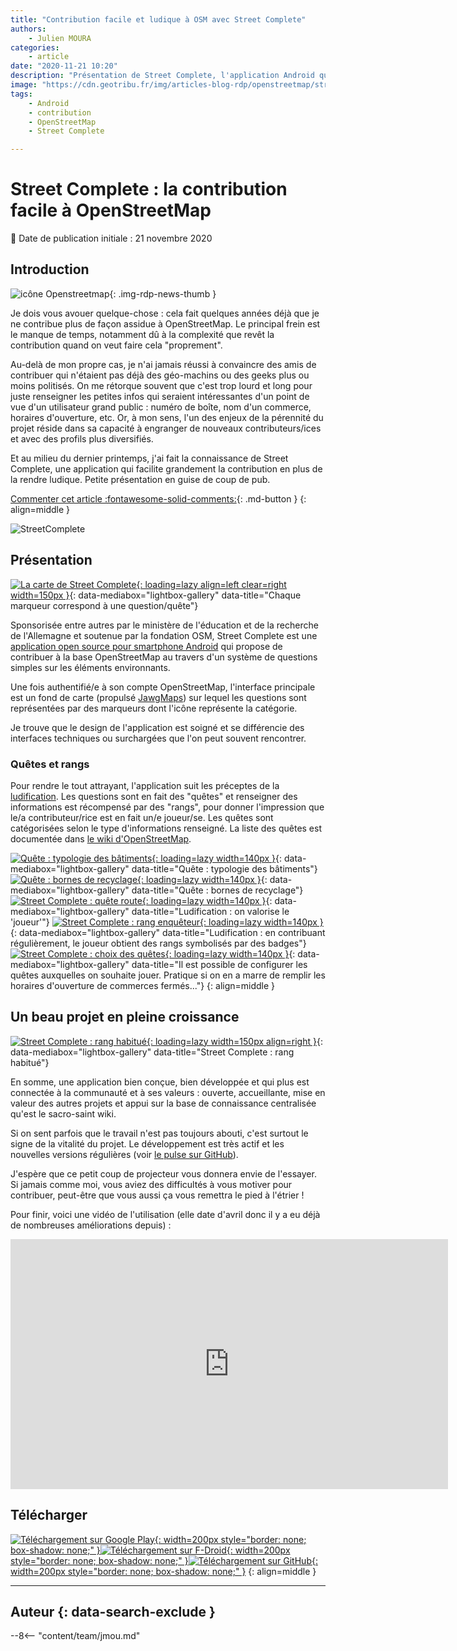 ```yaml
---
title: "Contribution facile et ludique à OSM avec Street Complete"
authors:
    - Julien MOURA
categories:
    - article
date: "2020-11-21 10:20"
description: "Présentation de Street Complete, l'application Android qui permet de contribuer facilement et de façon ludique à OpenStreetMap."
image: "https://cdn.geotribu.fr/img/articles-blog-rdp/openstreetmap/street_complete/streetcomplete_banner.png"
tags:
    - Android
    - contribution
    - OpenStreetMap
    - Street Complete

---
```


# Street Complete : la contribution facile à OpenStreetMap

:calendar: Date de publication initiale : 21 novembre 2020

## Introduction

![icône Openstreetmap](https://cdn.geotribu.fr/img/logos-icones/OpenStreetMap/Openstreetmap.png "Openstreetmap"){: .img-rdp-news-thumb }

Je dois vous avouer quelque-chose : cela fait quelques années déjà que je ne contribue plus de façon assidue à OpenStreetMap. Le principal frein est le manque de temps, notamment dû à la complexité que revêt la contribution quand on veut faire cela "proprement".

Au-delà de mon propre cas, je n'ai jamais réussi à convaincre des amis de contribuer qui n'étaient pas déjà des géo-machins ou des geeks plus ou moins politisés. On me rétorque souvent que c'est trop lourd et long pour juste renseigner les petites infos qui seraient intéressantes d'un point de vue d'un utilisateur grand public : numéro de boîte, nom d'un commerce, horaires d'ouverture, etc.
Or, à mon sens, l'un des enjeux de la pérennité du projet réside dans sa capacité à engranger de nouveaux contributeurs/ices et avec des profils plus diversifiés.

Et au milieu du dernier printemps, j'ai fait la connaissance de Street Complete, une application qui facilite grandement la contribution en plus de la rendre ludique. Petite présentation en guise de coup de pub.

[Commenter cet article :fontawesome-solid-comments:](#__comments){: .md-button }
{: align=middle }

![StreetComplete](https://cdn.geotribu.fr/img/articles-blog-rdp/openstreetmap/street_complete/StreetComplete_banniere.webp "Bannière Street Complete")

## Présentation

[![La carte de Street Complete](https://cdn.geotribu.fr/img/articles-blog-rdp/openstreetmap/street_complete/StreetComplete_carte.jpg "La carte de Street Complete"){: loading=lazy align=left clear=right width=150px }](https://cdn.geotribu.fr/img/articles-blog-rdp/openstreetmap/street_complete/StreetComplete_carte.jpg){: data-mediabox="lightbox-gallery" data-title="Chaque marqueur correspond à une question/quête"}

Sponsorisée entre autres par le ministère de l'éducation et de la recherche de l'Allemagne et soutenue par la fondation OSM, Street Complete est une [application open source pour smartphone Android](https://github.com/westnordost/StreetComplete) qui propose de contribuer à la base OpenStreetMap au travers d'un système de questions simples sur les éléments environnants.

Une fois authentifié/e à son compte OpenStreetMap, l'interface principale est un fond de carte (propulsé [JawgMaps](https://www.jawg.io/)) sur lequel les questions sont représentées par des marqueurs dont l'icône représente la catégorie.

Je trouve que le design de l'application est soigné et se différencie des interfaces techniques ou surchargées que l'on peut souvent rencontrer.

### Quêtes et rangs

Pour rendre le tout attrayant, l'application suit les préceptes de la [ludification]. Les questions sont en fait des "quêtes" et renseigner des informations est récompensé par des "rangs", pour donner l'impression que le/a contributeur/rice est en fait un/e joueur/se. Les quêtes sont catégorisées selon le type d'informations renseigné. La liste des quêtes est documentée dans [le wiki d'OpenStreetMap](https://wiki.openstreetmap.org/wiki/FR:StreetComplete/Quests).

[![Quête : typologie des bâtiments](https://cdn.geotribu.fr/img/articles-blog-rdp/openstreetmap/street_complete/StreetComplete_quete_type_batiment.jpg "Quête : typologie des bâtiments"){: loading=lazy width=140px }](https://cdn.geotribu.fr/img/articles-blog-rdp/openstreetmap/street_complete/StreetComplete_quete_type_batiment.jpg){: data-mediabox="lightbox-gallery" data-title="Quête : typologie des bâtiments"}
[![Quête : bornes de recyclage](https://cdn.geotribu.fr/img/articles-blog-rdp/openstreetmap/street_complete/StreetComplete_quete_type_dechets.jpg "Quête : bornes de recyclage"){: loading=lazy width=140px }](https://cdn.geotribu.fr/img/articles-blog-rdp/openstreetmap/street_complete/StreetComplete_quete_type_dechets.jpg){: data-mediabox="lightbox-gallery" data-title="Quête : bornes de recyclage"}
[![Street Complete : quête route](https://cdn.geotribu.fr/img/articles-blog-rdp/openstreetmap/street_complete/StreetComplete_quete_route.jpg "Street Complete : quête route"){: loading=lazy width=140px }](https://cdn.geotribu.fr/img/articles-blog-rdp/openstreetmap/street_complete/StreetComplete_quete_route.jpg){: data-mediabox="lightbox-gallery" data-title="Ludification : on valorise le 'joueur'"}
[![Street Complete : rang enquêteur](https://cdn.geotribu.fr/img/articles-blog-rdp/openstreetmap/street_complete/StreetComplete_rang_enqueteur.jpg "Street Complete : rang enquêteur"){: loading=lazy width=140px }](https://cdn.geotribu.fr/img/articles-blog-rdp/openstreetmap/street_complete/StreetComplete_rang_enqueteur.jpg){: data-mediabox="lightbox-gallery" data-title="Ludification : en contribuant régulièrement, le joueur obtient des rangs symbolisés par des badges"}
[![Street Complete : choix des quêtes](https://cdn.geotribu.fr/img/articles-blog-rdp/openstreetmap/street_complete/StreetComplete_quetes_options.jpg "Street Complete : choix des quêtes"){: loading=lazy width=140px }](https://cdn.geotribu.fr/img/articles-blog-rdp/openstreetmap/street_complete/StreetComplete_quetes_options.jpg){: data-mediabox="lightbox-gallery" data-title="Il est possible de configurer les quêtes auxquelles on souhaite jouer. Pratique si on en a marre de remplir les horaires d'ouverture de commerces fermés..."}
{: align=middle }

## Un beau projet en pleine croissance

[![Street Complete : rang habitué](https://cdn.geotribu.fr/img/articles-blog-rdp/openstreetmap/street_complete/StreetComplete_rang_habitue.jpg "Street Complete : rang habitué"){: loading=lazy width=150px align=right }](https://cdn.geotribu.fr/img/articles-blog-rdp/openstreetmap/street_complete/StreetComplete_rang_habitue.jpg){: data-mediabox="lightbox-gallery" data-title="Street Complete : rang habitué"}

En somme, une application bien conçue, bien développée et qui plus est connectée à la communauté et à ses valeurs : ouverte, accueillante, mise en valeur des autres projets et appui sur la base de connaissance centralisée qu'est le sacro-saint wiki.

Si on sent parfois que le travail n'est pas toujours abouti, c'est surtout le signe de la vitalité du projet. Le développement est très actif et les nouvelles versions régulières (voir [le pulse sur GitHub](https://github.com/westnordost/StreetComplete/pulse/monthly)).

J'espère que ce petit coup de projecteur vous donnera envie de l'essayer. Si jamais comme moi, vous aviez des difficultés à vous motiver pour contribuer, peut-être que vous aussi ça vous remettra le pied à l'étrier !

Pour finir, voici une vidéo de l'utilisation (elle date d'avril donc il y a eu déjà de nombreuses améliorations depuis) :

<iframe width="700" height="400" src="https://www.youtube-nocookie.com/embed/lcPuL7nj7e0" frameborder="0" allow="accelerometer; autoplay; clipboard-write; encrypted-media; gyroscope; picture-in-picture" allowfullscreen></iframe>

## Télécharger

[![Téléchargement sur Google Play](https://cdn.geotribu.fr/img/logos-icones/divers/android_play_store_badge.png "Télécharger sur Google Play Store"){: width=200px style="border: none; box-shadow: none;" }](https://play.google.com/store/apps/details?id=de.westnordost.streetcomplete)[![Téléchargement sur F-Droid](https://cdn.geotribu.fr/img/logos-icones/divers/fdroid_store_badge.png "Télécharger sur F-Droid"){: width=200px style="border: none; box-shadow: none;" }](https://f-droid.org/packages/de.westnordost.streetcomplete/)[![Téléchargement sur GitHub](https://cdn.geotribu.fr/img/logos-icones/divers/github_get_apk.png "Télécharger l'APK sur GitHub"){: width=200px style="border: none; box-shadow: none;" }](https://github.com/westnordost/StreetComplete/releases/latest)
{: align=middle }

----

## Auteur {: data-search-exclude }

--8<-- "content/team/jmou.md"

<!-- Hyperlinks reference -->
[ludification]: https://fr.wikipedia.org/wiki/Ludification
